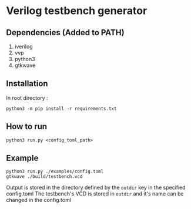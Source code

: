 # Verilog testbench generator

## Dependencies (Added to PATH)
1. iverilog
2. vvp
3. python3
4. gtkwave

## Installation
In root directory :
```
python3 -m pip install -r requirements.txt
```

## How to run
```
python3 run.py <config_toml_path> 
```

## Example
```
python3 run.py ./examples/config.toml
gtkwave ./build/testbench.vcd
```
Output is stored in the directory defined by the `outdir` key in the specified config.toml
The testbench's VCD is stored in `outdir` and it's name can be changed in the config.toml

